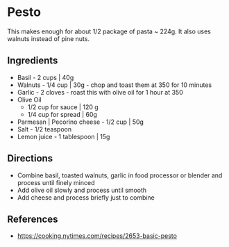 # Pesto

This makes enough for about 1/2 package of pasta ~ 224g.  It also uses walnuts instead of pine nuts.

## Ingredients 

- Basil - 2 cups | 40g
- Walnuts - 1/4 cup | 30g - chop and toast them at 350 for 10 minutes
- Garlic - 2 cloves - roast this with olive oil for 1 hour at 350
- Olive Oil
    - 1/2 cup for sauce | 120 g
    - 1/4 cup for spread | 60g
- Parmesan | Pecorino cheese - 1/2 cup | 50g
- Salt - 1/2 teaspoon
- Lemon juice - 1 tablespoon | 15g

## Directions

- Combine basil, toasted walnuts, garlic in food processor or blender and process until finely minced
- Add olive oil slowly and process until smooth
- Add cheese and process briefly just to combine

## References

- https://cooking.nytimes.com/recipes/2653-basic-pesto